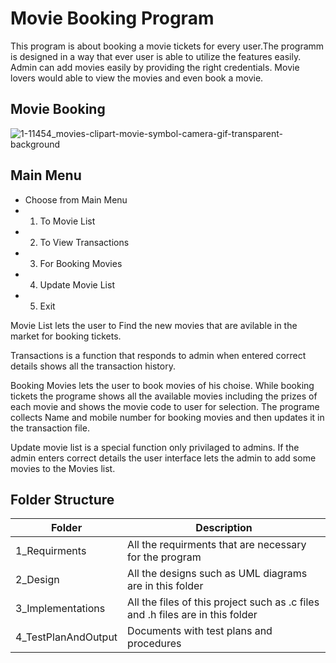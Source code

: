 # Movie Booking Program
This program is about booking a movie tickets for every user.The programm is designed in a way that ever user is able to utilize the features easily. Admin can add movies easily by providing the right credentials. Movie lovers would able to view the movies and even book a movie.
## Movie Booking
![1-11454_movies-clipart-movie-symbol-camera-gif-transparent-background](https://user-images.githubusercontent.com/86122736/125241458-174c0180-e309-11eb-8a35-d0faf148469e.png)

## Main Menu
- Choose from Main Menu
- 1) To Movie List
- 2) To View Transactions
- 3) For Booking Movies
- 4) Update Movie List
- 5) Exit

Movie List lets the user to Find the new movies that are avilable in the market for booking tickets.

Transactions is a function that responds to admin when entered correct details shows all the transaction history.

Booking Movies lets the user to book movies of his choise. While booking tickets the programe shows all the available movies including the prizes of each movie and shows the movie code to user for selection. The programe collects Name and mobile number for booking movies and then updates it in the transaction file.

Update movie list is a special function only privilaged to admins. If the admin enters correct details the user interface lets the admin to add some movies to the Movies list.

## Folder Structure
| Folder | Description |
|--------|-------------|
| 1_Requirments | All the requirments that are necessary for the program |
| 2_Design | All the designs such as UML diagrams are in this folder |
| 3_Implementations | All the files of this project such as .c files and .h files are in this folder |
| 4_TestPlanAndOutput  | Documents with test plans and procedures |
